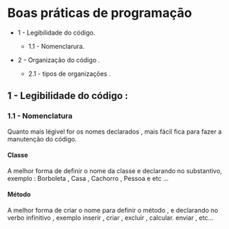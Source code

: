 # Boas práticas de programação 

* 1 - Legibilidade do código.
   * 1.1 - Nomenclarura.

* 2 - Organização do código .
   * 2.1 - tipos de organizaçôes .

## 1 - Legibilidade do código : 

### 1.1 - Nomenclatura

<p> Quanto mais légivel for os nomes declarados , mais fácil fica para fazer a manutenção do código. </p>

#### Classe 
 
<p> A melhor forma de definir o nome da classe e declarando no substantivo, exemplo : Borboleta , Casa , Cachorro , Pessoa e etc ... </p>

#### Método 

<p> A melhor forma de criar o nome para definir o método , e declarando no verbo infinitivo , exemplo  inserir , criar , excluir , calcular. enviar , etc... </p>